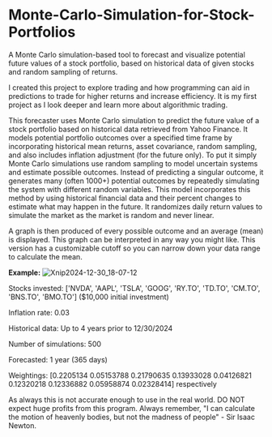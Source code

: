 # Monte-Carlo-Simulation-for-Stock-Portfolios
A Monte Carlo simulation-based tool to forecast and visualize potential future values of a stock portfolio, based on historical data of given stocks and random sampling of returns.

I created this project to explore trading and how programming can aid in predictions to trade for higher returns and increase efficiency. It is my first project as I look deeper and learn more about algorithmic trading. 

This forecaster uses Monte Carlo simulation to predict the future value of a stock portfolio based on historical data retrieved from Yahoo Finance. It models potential portfolio outcomes over a specified time frame by incorporating historical mean returns, asset covariance, random sampling, and also includes inflation adjustment (for the future only). To put it simply Monte Carlo simulations use random sampling to model uncertain systems and estimate possible outcomes. Instead of predicting a singular outcome, it generates many (often 1000+) potential outcomes by repeatedly simulating the system with different random variables. This model incorporates this method by using historical financial data and their percent changes to estimate what may happen in the future. It randomizes daily return values to simulate the market as the market is random and never linear.

A graph is then produced of every possible outcome and an average (mean) is displayed. This graph can be interpreted in any way you might like. This version has a customizable cutoff so you can narrow down your data range to calculate the mean.

**Example:**
![Xnip2024-12-30_18-07-12](https://github.com/user-attachments/assets/54d374a1-f81d-4f40-8457-73ee2660f036)

Stocks invested: ['NVDA', 'AAPL', 'TSLA', 'GOOG', 'RY.TO', 'TD.TO', 'CM.TO', 'BNS.TO', 'BMO.TO'] ($10,000 initial investment)

Inflation rate: 0.03

Historical data: Up to 4 years prior to 12/30/2024

Number of simulations: 500

Forecasted: 1 year (365 days)

Weightings: [0.2205134  0.05153788 0.21790635 0.13933028 0.04126821 0.12320218 0.12336882 0.05958874 0.02328414] respectively

As always this is not accurate enough to use in the real world. DO NOT expect huge profits from this program. 
Always remember, "I can calculate the motion of heavenly bodies, but not the madness of people" - Sir Isaac Newton.
